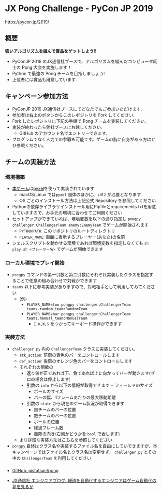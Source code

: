 # JX Pong Challenge - PyCon JP 2019

https://pycon.jp/2019/

## 概要

**強いアルゴリズムを組んで賞品をゲットしよう!!**

- PyConJP 2019 のJX通信社ブースで、アルゴリズムを組んだコンピュータ同士の Pong 大会を実施します！  
- Python で最強の Pong チームを目指しましょう!  
- 上位者には賞品も用意しています.


## キャンペーン参加方法

- PyConJP 2019 JX通信社ブースにてどなたでもご参加いただけます.
- 参加者は右上のボタンからこのレポジトリを Fork してください.
- Fork したレポジトリに下記の手順で Pong チームを実装してください.
- 実装が終わったら弊社ブースにお越しください.
    - GitHub のアカウント名でエントリーできます.
- プログラムでなく人力での参戦も可能です。ゲームの腕に自身がある方はぜひ参戦ください。

## チームの実装方法

### 環境構築

- [本ゲーム](https://github.com/pistatium/pong)は[pyxel](https://github.com/kitao/pyxel)を使って実装されています
    - macOS/Linux では`pyxel` 自体のほかに、`sdl2` が必要となります
    - OS ごとのインストール方法は上記公式 Repository を参照してください
- Pythonの依存ライブラリインストール用にPipfileとrequirements.txtを用意していますので、お手元の環境に合わせてご利用ください
- セットアップができていれば、環境変数を以下の通り指定し `pongpy challenger:ChallengerTeam enemy:EnemyTeam` でゲームが開始されます
    - `PYTHONPATH`: このリポジトリのルートディレクトリ
    - `PLAYER_NAME`: 画面に表示するプレーヤー(あなた)の名前
- シェルスクリプトを動かせる環境であれば環境変数を指定しなくても `sh play.sh <プレーヤー名>` でゲームが開始できます

### ローカル環境でプレイ開始

- `pongpy` コマンドの第一引数と第二引数にそれぞれ実装したクラスを指定することで任意の組み合わせで対戦ができます
- `teams` 以下に参考実装がありますので、対戦相手として利用してみてください
    - (例)
        - `PLAYER_NAME=foo pongpy challenger:ChallengerTeam teams.random_team:RandomTeam`
        - `PLAYER_NAME=bar pongpy challenger:ChallengerTeam teams.manual_team:ManualTeam`
            - `I,K,W,S` をつかってキーボード操作ができます

### 実装方法

- `challenger.py` 内の `ChallengerTeam` クラスに実装してください。
    - `atk_action`: 前衛の青色のバーをコントロールします
    - `def_action`: 後衛のオレンジ色のバーをコントロールします
    - それぞれの関数の
        - 返り値が正であれば下、負であれば上に向かってバーが動きます(ゼロの場合は停止します)
        - 引数の `info` から以下の情報が取得できます
            − フィールドのサイズ
            - ボールのサイズ
            - バーの幅、1フレームあたりの最大移動距離
        - 引数の `state` から現在のゲーム状況が取得できます
            - 自チームのバーの位置
            - 敵チームのバーの位置
            - ボールの位置
            - 経過フレーム数
            - 自陣の向き(右側かどうかを `bool` で表します)
    - より詳細な実装方法は[こちら](https://github.com/pistatium/pong#チームの実装方法)を参照してください
- `pongpy` 自体はクラス名や実装するファイル名を自由にしていできますが、本キャンペーンではファイル名とクラス名は変更せず、 `challenger.py` とその中の `ChallengerTeam` を利用してください

### 
* [GitHub: pistatium/pong](https://github.com/pistatium/pong)

* [JX通信社 エンジニアブログ: 報道を自動化するエンジニアはゲーム自動化の夢を見るか](https://tech.jxpress.net/entry/2019/03/22/190724)

